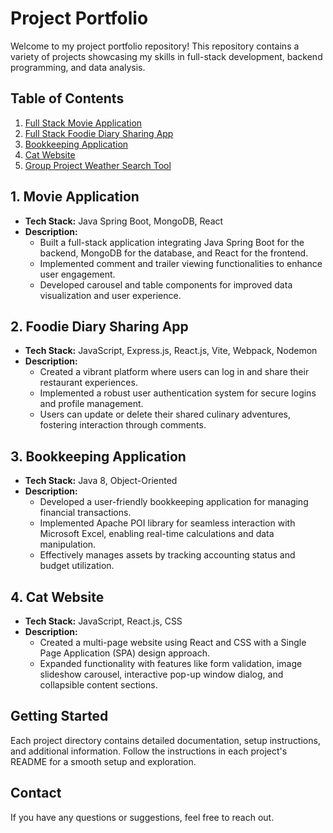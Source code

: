 # Project Portfolio

Welcome to my project portfolio repository! This repository contains a variety of projects showcasing my skills in full-stack development, backend programming, and data analysis.

## Table of Contents

1. [Full Stack Movie Application](#1-full-stack-movie-application)
2. [Full Stack Foodie Diary Sharing App](#2-full-stack-foodie-diary-sharing-app)
3. [Bookkeeping Application](#3-bookkeeping-application)
4. [Cat Website](#4-cat-website)
5. [Group Project Weather Search Tool](#5-group-project-weather-search-tool)

## 1. Movie Application

- **Tech Stack:** Java Spring Boot, MongoDB, React
- **Description:**
  - Built a full-stack application integrating Java Spring Boot for the backend, MongoDB for the database, and React for the frontend.
  - Implemented comment and trailer viewing functionalities to enhance user engagement.
  - Developed carousel and table components for improved data visualization and user experience.

## 2. Foodie Diary Sharing App

- **Tech Stack:** JavaScript, Express.js, React.js, Vite, Webpack, Nodemon
- **Description:**
  - Created a vibrant platform where users can log in and share their restaurant experiences.
  - Implemented a robust user authentication system for secure logins and profile management.
  - Users can update or delete their shared culinary adventures, fostering interaction through comments.

## 3. Bookkeeping Application

- **Tech Stack:** Java 8, Object-Oriented
- **Description:**
  - Developed a user-friendly bookkeeping application for managing financial transactions.
  - Implemented Apache POI library for seamless interaction with Microsoft Excel, enabling real-time calculations and data manipulation.
  - Effectively manages assets by tracking accounting status and budget utilization.

## 4. Cat Website

- **Tech Stack:** JavaScript, React.js, CSS
- **Description:**
  - Created a multi-page website using React and CSS with a Single Page Application (SPA) design approach.
  - Expanded functionality with features like form validation, image slideshow carousel, interactive pop-up window dialog, and collapsible content sections.


## Getting Started

Each project directory contains detailed documentation, setup instructions, and additional information. Follow the instructions in each project's README for a smooth setup and exploration.

## Contact

If you have any questions or suggestions, feel free to reach out.
